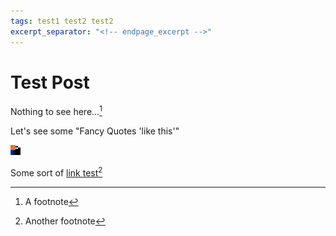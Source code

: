 ```yaml
---
tags: test1 test2 test2
excerpt_separator: "<!-- endpage_excerpt -->"
---
```


# Test Post

<!-- page_excerpt -->
Nothing to see here...[^1]
<!-- endpage_excerpt -->

Let's see some "Fancy Quotes 'like this'"

[![A test JPEG image][TEST.JPG]][TEST.JPG]

Some sort of [link test][TEST.JPG][^2]

[^1]: A footnote
[^2]: Another footnote

<!-- image links -->
[TEST.JPG]: /blog/assets/images/test-post/test.jpg '"Slow Entry Trampoline"'
